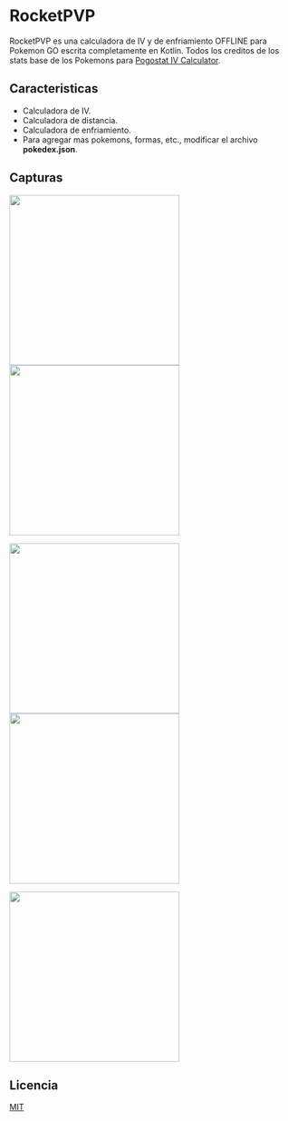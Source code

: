 # RocketPVP

RocketPVP es una calculadora de IV y de enfriamiento OFFLINE para Pokemon GO escrita completamente en Kotlin. Todos los creditos de los stats base de los Pokemons para [Pogostat IV Calculator](https://pogostat.com/).

## Caracteristicas
- Calculadora de IV.
- Calculadora de distancia.
- Calculadora de enfriamiento.
- Para agregar mas pokemons, formas, etc., modificar el archivo **pokedex.json**.

## Capturas

<p float="left">
<img src="https://user-images.githubusercontent.com/73041531/101299442-3da04080-3800-11eb-9905-f814587515f2.png" width="300" />
<img src="https://user-images.githubusercontent.com/73041531/101299444-3e38d700-3800-11eb-8c52-3c56c07b20eb.png" width="300" />
</p>

<p float="left">
<img src="https://user-images.githubusercontent.com/73041531/101299437-3bd67d00-3800-11eb-843a-92007d538719.png" width="300" />
<img src="https://user-images.githubusercontent.com/73041531/101299439-3d07aa00-3800-11eb-87b5-26c5c296ddc1.png" width="300" />
</p>

<p float="left">
<img src="https://user-images.githubusercontent.com/73041531/101299441-3da04080-3800-11eb-9173-c30b505b27f6.png" width="300" />
</p>

## Licencia
[MIT](https://github.com/mpadillaespino/rocketpvp/blob/master/LICENSE)
